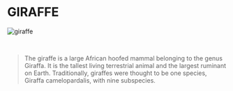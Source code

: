 # GIRAFFE

![giraffe](https://unsplash.com/photos/giraffe-standing-near-tree-at-daytime-LK4qTPvWdnM)

<br>

> The giraffe is a large African hoofed mammal belonging to the genus Giraffa. It is the tallest living terrestrial animal and the largest ruminant on Earth. Traditionally, giraffes were thought to be one species, Giraffa camelopardalis, with nine subspecies.
